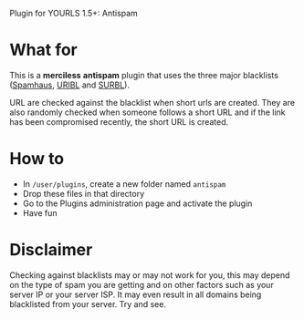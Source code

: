 Plugin for YOURLS 1.5+: Antispam

# What for

This is a __merciless__ __antispam__ plugin that uses the three major blacklists (<a href="http://spamhaus.org">Spamhaus</a>, <a href="http://uribl.com/">URIBL</a> and <a href="http://surbl.org/">SURBL</a>).

URL are checked against the blacklist when short urls are created. They are also randomly checked when someone follows a short
URL and if the link has been compromised recently, the short URL is created.

# How to

* In `/user/plugins`, create a new folder named `antispam`
* Drop these files in that directory
* Go to the Plugins administration page and activate the plugin 
* Have fun

# Disclaimer

Checking against blacklists may or may not work for you, this may depend on the type of spam you are getting and on other factors such as your server IP or your server ISP. It may even result in all domains being blacklisted from your server. Try and see.
